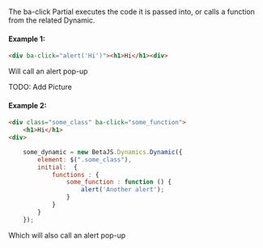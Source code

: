 

The ba-click Partial executes the code it is passed into, or calls a function from the related Dynamic.


#### Example 1:

```html
<div ba-click="alert('Hi')"><h1>Hi</h1><div>
```

Will call an alert pop-up

TODO: Add Picture


#### Example 2:

```html
<div class="some_class" ba-click="some_function">
    <h1>Hi</h1>
<div>
```

```js
    some_dynamic = new BetaJS.Dynamics.Dynamic({
        element: $(".some_class"),
        initial:  {
            functions : {
                some_function : function () {
                    alert('Another alert');
                }
            }
        }
    });
```

Which will also call an alert pop-up
